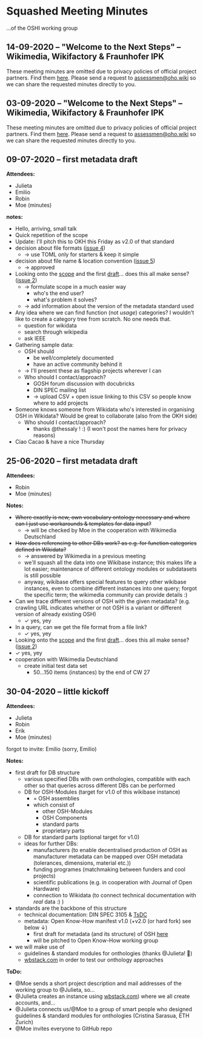 <!--
SPDX-FileCopyrightText: 2020 - 2021 Robin Vobruba <hoijui.quaero@gmail.com>
SPDX-FileCopyrightText: 2020 Martin Häuer <martin.haeuer@ose-germany.de>
SPDX-FileCopyrightText: 2020 juli arancio <jarancio@protonmail.com>

SPDX-License-Identifier: GPL-3.0-or-later
-->

# Squashed Meeting Minutes

…of the OSHI working group

## 14-09-2020 – "Welcome to the Next Steps" – Wikimedia, Wikifactory & Fraunhofer IPK

These meeting minutes are omitted due to privacy policies of official project partners.
Find them [here](https://tubcloud.tu-berlin.de/s/SdeJ4neMMzDJeNr/download?path=%2F02_Meetings%2F01_Work%20Package%20Meetings%2FWP3&files=%5BT3.3%5D%20running%20minutes.md).
Please send a request to <assessmen@oho.wiki>
so we can share the requested minutes directly to you.

## 03-09-2020 – "Welcome to the Next Steps" – Wikimedia, Wikifactory & Fraunhofer IPK

These meeting minutes are omitted due to privacy policies of official project partners.
Find them [here](https://tubcloud.tu-berlin.de/s/SdeJ4neMMzDJeNr/download?path=%2F02_Meetings%2F01_Work%20Package%20Meetings%2FWP3&files=%5BT3.3%5D%20running%20minutes.md).
Please send a request to <assessmen@oho.wiki>
so we can share the requested minutes directly to you.

## 09-07-2020 – first metadata draft

**Attendees:**

- Julieta
- Emilio
- Robin
- Moe (minutes)

**notes:**

- Hello, arriving, small talk
- Quick repetition of the scope
- Update: I'll pitch this to OKH this Friday as v2.0 of that standard
- decision about file formats ([issue 4](https://github.com/OPEN-NEXT/OSHI/issues/4))
  - → use TOML only for starters & keep it simple
- decision about file name & location convention ([issue 5](https://github.com/OPEN-NEXT/OSHI/issues/5))
  - → approved
- Looking onto the [scope](Wikibase_Qs.md) and the first [draft](OSH_metadata.md)…
  does this all make sense? ([issue 2](https://github.com/OPEN-NEXT/OSHI/issues/2))
  - → formulate scope in a much easier way
    - who's the end user?
    - what's problem it solves?
  - → add information about the version of the metadata standard used
- Any idea where we can find function (not _usage_) categories?
  I wouldn't like to create a category tree from scratch. No one needs that.
  - question for wikidata
  - search through wikipedia
  - ask IEEE
- Gathering sample data:
  - OSH should
    - be well/completely documented
    - have an active community behind it
  - → I'll present these as flagship projects wherever I can
  - Who should I contact/approach?
    - GOSH forum discussion with docubricks
    - DIN SPEC mailing list
    - → upload CSV + open issue linking to this CSV so people know where to add projects
- Someone knows someone from Wikidata who's interested in organising OSH in Wikidata?
  Would be great to collaborate (also from the OKH side)
  - Who should I contact/approach?
    - thanks @thessaly ! :) (I won't post the names here for privacy reasons)
- Ciao Cacao & have a nice Thursday

## 25-06-2020 – first metadata draft

**Attendees:**

- Robin
- Moe (minutes)

**Notes:**

- ~~Where exactly is new, own vocabulary ontology necessary
  and where can I just use workarounds & templates for data input?~~
  - → will be checked by Moe in the cooperation with Wikimedia Deutschland
- ~~How does referencing to other DBs work?
  as e.g. for function categories defined in Wikidata?~~
  - → answered by Wikimedia in a previous meeting
  - we'll squash all the data into one Wikibase instance;
    this makes life a lot easier;
    maintenance of different ontology modules or subdatasets is still possible
  - anyway, wikibase offers special features to query other wikibase instances,
    even to combine different instances into one query; forgot the specific term;
    the wikimedia community can provide details :)
- Can we trace different versions of OSH with the given metadata?
  (e.g. crawling URL indicates whether or not OSH is a variant
  or different version of already existing OSH)
  - ✓ yes, yey
- In a query, can we get the file format from a file link?
  - ✓ yes, yey
- Looking onto the [scope](Wikibase_Qs.md) and the first [draft](OSH_metadata.md)…
  does this all make sense? ([issue 2](https://github.com/OPEN-NEXT/OSHI/issues/2))
- ✓ yes, yey
- cooperation with Wikimedia Deutschland
  - create initial test data set
    - 50…150 items (instances) by the end of CW 27

## 30-04-2020 – little kickoff

**Attendees:**

- Julieta
- Robin
- Erik
- Moe (minutes)

forgot to invite: Emilio (sorry, Emilio)

**Notes:**

- first draft for DB structure
  - various specified DBs with own onthologies,
    compatible with each other so that queries across different DBs can be performed
  - DB for OSH-Modules (target for v1.0 of this wikibase instance)
    - = OSH assemblies
    - which consist of
      - other OSH-Modules
      - OSH Components
      - standard parts
      - proprietary parts
  - DB for standard parts (optional target for v1.0)
  - ideas for further DBs:
    - manufacturers (to enable decentralised production of OSH
      as manufacturer metadata can be mapped over OSH metadata
      (tolerances, dimensions, material etc.))
    - funding programes (matchmaking between funders and cool projects)
    - scientific publications (e.g. in  cooperation with Journal of Open Hardware)
    - connection to Wikidata
      (to connect technical documentation with _real_ data :) )
- standards are the backbone of this structure
  - technical documentation: DIN SPEC 3105 & [TsDC](https://gitlab.com/OSEGermany/oh-tsdc/)
  - metadata: Open Know-How manifest v1.0 (+v2.0 (or hard fork) see below ↓)
    - first draft for metadata (and its structure) of OSH [here](OSH%20metadata.md)
    - will be pitched to Open Know-How working group
- we will make use of
  - guidelines & standard modules for onthologies (thanks @Julieta! 🎉)
  - [wbstack.com](wbstack.com) in order to test our onthology approaches

**ToDo:**

- @Moe sends a short project description and mail addresses of the working group
  to @Julieta, so…
- @Julieta creates an instance using [wbstack.com](wbstack.com))
  where we all create accounts, and…
- @Julieta connects us/@Moe to a group of smart people
  who designed guidelines & standard modules for onthologies
  (Cristina Sarasua, ETH Zurich)
- @Moe invites everyone to GitHub repo
